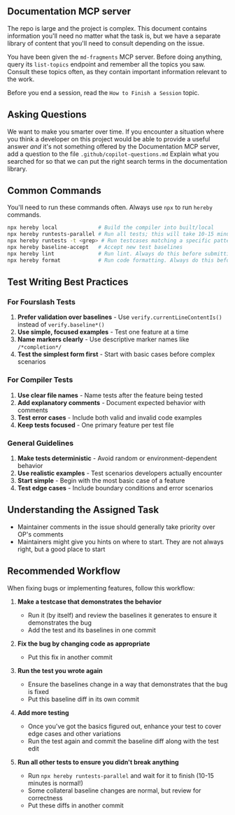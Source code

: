 ## Documentation MCP server

The repo is large and the project is complex.
This document contains information you'll need no matter what the task is, but we have a separate library of content that you'll need to consult depending on the issue.

You have been given the `md-fragments` MCP server.
Before doing anything, query its `list-topics` endpoint and remember all the topics you saw.
Consult these topics often, as they contain important information relevant to the work.

Before you end a session, read the `How to Finish a Session` topic.

## Asking Questions

We want to make you smarter over time.
If you encounter a situation where you think a developer on this project would be able to provide a useful answer *and* it's not something offered by the Documentation MCP server, add a question to the file `.github/copilot-questions.md`
Explain what you searched for so that we can put the right search terms in the documentation library.

## Common Commands

You'll need to run these commands often. Always use `npx` to run `hereby` commands.

```bash
npx hereby local             # Build the compiler into built/local
npx hereby runtests-parallel # Run all tests; this will take 10-15 minutes
npx hereby runtests -t <grep> # Run testcases matching a specific pattern
npx hereby baseline-accept   # Accept new test baselines
npx hereby lint              # Run lint. Always do this before submitting
npx hereby format            # Run code formatting. Always do this before submitting
```

## Test Writing Best Practices

### For Fourslash Tests
1. **Prefer validation over baselines** - Use `verify.currentLineContentIs()` instead of `verify.baseline*()`
2. **Use simple, focused examples** - Test one feature at a time
3. **Name markers clearly** - Use descriptive marker names like `/*completion*/`
4. **Test the simplest form first** - Start with basic cases before complex scenarios

### For Compiler Tests  
1. **Use clear file names** - Name tests after the feature being tested
2. **Add explanatory comments** - Document expected behavior with comments
3. **Test error cases** - Include both valid and invalid code examples
4. **Keep tests focused** - One primary feature per test file

### General Guidelines
1. **Make tests deterministic** - Avoid random or environment-dependent behavior
2. **Use realistic examples** - Test scenarios developers actually encounter  
3. **Start simple** - Begin with the most basic case of a feature
4. **Test edge cases** - Include boundary conditions and error scenarios

## Understanding the Assigned Task

- Maintainer comments in the issue should generally take priority over OP's comments
- Maintainers might give you hints on where to start. They are not always right, but a good place to start

## Recommended Workflow

When fixing bugs or implementing features, follow this workflow:

1. **Make a testcase that demonstrates the behavior**
   - Run it (by itself) and review the baselines it generates to ensure it demonstrates the bug
   - Add the test and its baselines in one commit

2. **Fix the bug by changing code as appropriate**
   - Put this fix in another commit

3. **Run the test you wrote again**
   - Ensure the baselines change in a way that demonstrates that the bug is fixed
   - Put this baseline diff in its own commit

4. **Add more testing**
   - Once you've got the basics figured out, enhance your test to cover edge cases and other variations
   - Run the test again and commit the baseline diff along with the test edit

5. **Run all other tests to ensure you didn't break anything**
   - Run `npx hereby runtests-parallel` and wait for it to finish (10-15 minutes is normal!)
   - Some collateral baseline changes are normal, but review for correctness
   - Put these diffs in another commit
